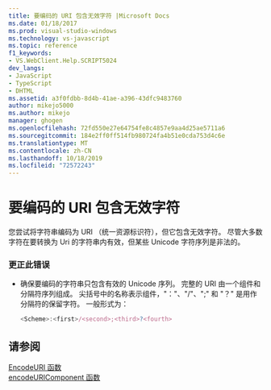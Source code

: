 ```yaml
---
title: 要编码的 URI 包含无效字符 |Microsoft Docs
ms.date: 01/18/2017
ms.prod: visual-studio-windows
ms.technology: vs-javascript
ms.topic: reference
f1_keywords:
- VS.WebClient.Help.SCRIPT5024
dev_langs:
- JavaScript
- TypeScript
- DHTML
ms.assetid: a3f0fdbb-8d4b-41ae-a396-43dfc9483760
author: mikejo5000
ms.author: mikejo
manager: ghogen
ms.openlocfilehash: 72fd550e27e64754fe8c4857e9aa4d25ae5711a6
ms.sourcegitcommit: 184e2ff0ff514fb980724fa4b51e0cda753d4c6e
ms.translationtype: MT
ms.contentlocale: zh-CN
ms.lasthandoff: 10/18/2019
ms.locfileid: "72572243"
---
```

# <a name="the-uri-to-be-encoded-contains-an-invalid-character"></a>要编码的 URI 包含无效字符
您尝试将字符串编码为 URI （统一资源标识符），但它包含无效字符。 尽管大多数字符在要转换为 Uri 的字符串内有效，但某些 Unicode 字符序列是非法的。  
  
### <a name="to-correct-this-error"></a>更正此错误  
  
- 确保要编码的字符串只包含有效的 Unicode 序列。 完整的 URI 由一个组件和分隔符序列组成。 尖括号中的名称表示组件，"："、"/"、";" 和 "？" 是用作分隔符的保留字符。 一般形式为：  
  
    ```JavaScript  
    <Scheme>:<first>/<second>;<third>?<fourth>  
    ```  
  
## <a name="see-also"></a>请参阅  
 [EncodeURI 函数](../../javascript/reference/encodeuri-function-javascript.md)   
 [encodeURIComponent 函数](../../javascript/reference/encodeuricomponent-function-javascript.md)